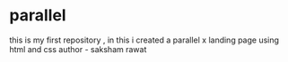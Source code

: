 # parallel
this is my first repository , in this i created a parallel x landing page using html and css
author - saksham rawat
